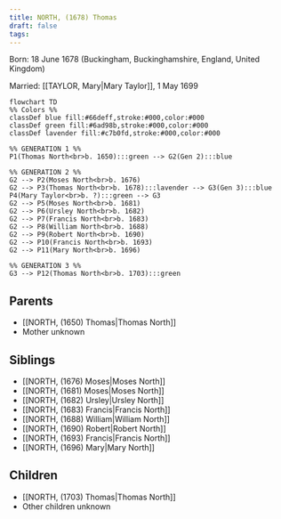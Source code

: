 ```yaml
---
title: NORTH, (1678) Thomas
draft: false
tags:
---
```

Born: 18 June 1678 (Buckingham, Buckinghamshire, England, United Kingdom)

Married: [[TAYLOR, Mary|Mary Taylor]], 1 May 1699

```mermaid
flowchart TD
%% Colors %%
classDef blue fill:#66deff,stroke:#000,color:#000
classDef green fill:#6ad98b,stroke:#000,color:#000
classDef lavender fill:#c7b0fd,stroke:#000,color:#000

%% GENERATION 1 %%
P1(Thomas North<br>b. 1650):::green --> G2(Gen 2):::blue

%% GENERATION 2 %%
G2 --> P2(Moses North<br>b. 1676)
G2 --> P3(Thomas North<br>b. 1678):::lavender --> G3(Gen 3):::blue
P4(Mary Taylor<br>b. ?):::green --> G3
G2 --> P5(Moses North<br>b. 1681)
G2 --> P6(Ursley North<br>b. 1682)
G2 --> P7(Francis North<br>b. 1683)
G2 --> P8(William North<br>b. 1688)
G2 --> P9(Robert North<br>b. 1690)
G2 --> P10(Francis North<br>b. 1693)
G2 --> P11(Mary North<br>b. 1696)

%% GENERATION 3 %%
G3 --> P12(Thomas North<br>b. 1703):::green
```

## Parents
- [[NORTH, (1650) Thomas|Thomas North]]
- Mother unknown

## Siblings
- [[NORTH, (1676) Moses|Moses North]]
- [[NORTH, (1681) Moses|Moses North]]
- [[NORTH, (1682) Ursley|Ursley North]]
- [[NORTH, (1683) Francis|Francis North]]
- [[NORTH, (1688) William|William North]]
- [[NORTH, (1690) Robert|Robert North]]
- [[NORTH, (1693) Francis|Francis North]]
- [[NORTH, (1696) Mary|Mary North]]

## Children
- [[NORTH, (1703) Thomas|Thomas North]]
- Other children unknown